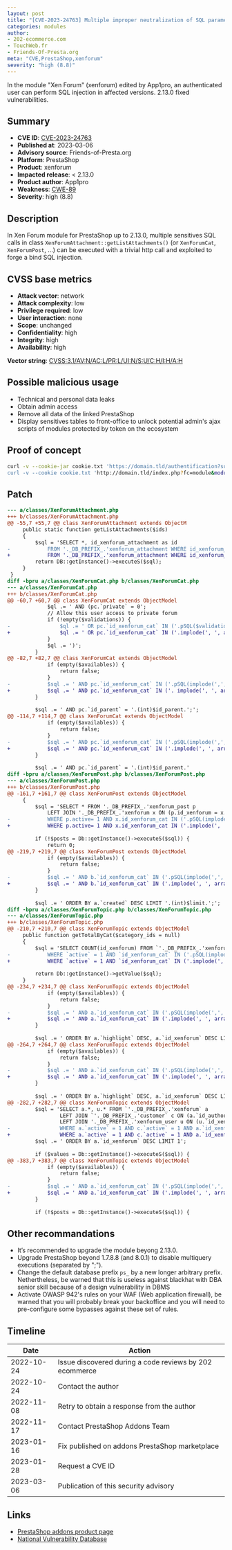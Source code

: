 ```yaml
---
layout: post
title: "[CVE-2023-24763] Multiple improper neutralization of SQL parameters in XenForum module for PrestaShop"
categories: modules
author:
- 202-ecommerce.com
- TouchWeb.fr
- Friends-Of-Presta.org
meta: "CVE,PrestaShop,xenforum"
severity: "high (8.8)"
---
```


In the module "Xen Forum" (xenforum) edited by App1pro, an authenticated user can perform SQL injection in affected versions. 2.13.0 fixed vulnerabilities.

## Summary

* **CVE ID**: [CVE-2023-24763](https://cve.mitre.org/cgi-bin/cvename.cgi?name=CVE-2023-24763)
* **Published at**: 2023-03-06
* **Advisory source**: Friends-of-Presta.org
* **Platform**: PrestaShop
* **Product**: xenforum
* **Impacted release**: < 2.13.0
* **Product author**: App1pro
* **Weakness**: [CWE-89](https://cwe.mitre.org/data/definitions/89.html)
* **Severity**: high (8.8)

## Description

In Xen Forum module for PrestaShop up to 2.13.0, multiple sensitives SQL calls in class `XenForumAttachment::getListAttachments()` (or `XenForumCat`, `XenForumPost`, ...) can be executed with a trivial http call and exploited to forge a bind SQL injection.

## CVSS base metrics

* **Attack vector**: network
* **Attack complexity**: low
* **Privilege required**: low
* **User interaction**: none
* **Scope**: unchanged
* **Confidentiality**: high
* **Integrity**: high
* **Availability**: high

**Vector string**: [CVSS:3.1/AV:N/AC:L/PR:L/UI:N/S:U/C:H/I:H/A:H](https://nvd.nist.gov/vuln-metrics/cvss/v3-calculator?vector=AV:N/AC:L/PR:L/UI:N/S:U/C:H/I:H/A:H)

## Possible malicious usage

* Technical and personal data leaks
* Obtain admin access
* Remove all data of the linked PrestaShop
* Display sensitives tables to front-office to unlock potential admin's ajax scripts of modules protected by token on the ecosystem

## Proof of concept

```bash
curl -v --cookie-jar cookie.txt 'https://domain.tld/authentification?submitLogin=1&emailXXXX&password=YYY && \
curl -v --cookie cookie.txt 'http://domain.tld/index.php?fc=module&module=xenforum&id=194&controller=editpost&edit_post=1&attachments[]=3%29%3BSELECT%20SLEEP%2825%29%23'
```

## Patch

```diff
--- a/classes/XenForumAttachment.php
+++ b/classes/XenForumAttachment.php
@@ -55,7 +55,7 @@ class XenForumAttachment extends ObjectM
     public static function getListAttachments($ids)
     {
         $sql = 'SELECT *, id_xenforum_attachment as id
-            FROM '._DB_PREFIX_.'xenforum_attachment WHERE id_xenforum_attachment IN ('.implode(',', $ids).');';
+            FROM '._DB_PREFIX_.'xenforum_attachment WHERE id_xenforum_attachment IN ('.implode(', ', array_map('intval', $ids)).');';
         return DB::getInstance()->executeS($sql);
     }
 }
diff -bpru a/classes/XenForumCat.php b/classes/XenForumCat.php
--- a/classes/XenForumCat.php
+++ b/classes/XenForumCat.php
@@ -60,7 +60,7 @@ class XenForumCat extends ObjectModel
             $ql .= ' AND (pc.`private` = 0';
             // Allow this user access to private forum
             if (!empty($validations)) {
-                $ql .= ' OR pc.`id_xenforum_cat` IN ('.pSQL($validations).')';
+                $ql .= ' OR pc.`id_xenforum_cat` IN ('.implode(', ', array_map('intval', $validations)).')';
             }
             $ql .= ')';
         }
@@ -82,7 +82,7 @@ class XenForumCat extends ObjectModel
             if (empty($availables)) {
                 return false;
             }
-            $sql .= ' AND pc.`id_xenforum_cat` IN ('.pSQL(implode(',', $availables)).')';
+            $sql .= ' AND pc.`id_xenforum_cat` IN ('. implode(', ', array_map('intval', $availables)) . ')';
         }
 
         $sql .= ' AND pc.`id_parent` = '.(int)$id_parent.';';
@@ -114,7 +114,7 @@ class XenForumCat extends ObjectModel
             if (empty($availables)) {
                 return false;
             }
-            $sql .= ' AND pc.`id_xenforum_cat` IN ('.pSQL(implode(',', $availables)).')';
+            $sql .= ' AND pc.`id_xenforum_cat` IN ('.implode(', ', array_map('intval', $availables)).')';
         }
 
         $sql .= ' AND pc.`id_parent` = '.(int)$id_parent.'
diff -bpru a/classes/XenForumPost.php b/classes/XenForumPost.php
--- a/classes/XenForumPost.php
+++ b/classes/XenForumPost.php
@@ -161,7 +161,7 @@ class XenForumPost extends ObjectModel
     {
         $sql = 'SELECT * FROM '._DB_PREFIX_.'xenforum_post p
             LEFT JOIN '._DB_PREFIX_.'xenforum x ON (p.id_xenforum = x.id_xenforum)
-            WHERE p.active= 1 AND x.id_xenforum_cat IN ('.pSQL(implode(',', $category_ids)).')';
+            WHERE p.active= 1 AND x.id_xenforum_cat IN ('.implode(', ', array_map('intval', $category_ids)).')';
 
         if (!$posts = Db::getInstance()->executeS($sql)) {
             return 0;
@@ -219,7 +219,7 @@ class XenForumPost extends ObjectModel
             if (empty($availables)) {
                 return false;
             }
-            $sql .= ' AND b.`id_xenforum_cat` IN ('.pSQL(implode(',', $availables)).')';
+            $sql .= ' AND b.`id_xenforum_cat` IN ('.implode(', ', array_map('intval', $availables)).')';
         }
 
         $sql .= ' ORDER BY a.`created` DESC LIMIT '.(int)$limit.';';
diff -bpru a/classes/XenForumTopic.php b/classes/XenForumTopic.php
--- a/classes/XenForumTopic.php
+++ b/classes/XenForumTopic.php
@@ -210,7 +210,7 @@ class XenForumTopic extends ObjectModel
     public function getTotalByCat($category_ids = null)
     {
         $sql = 'SELECT COUNT(id_xenforum) FROM `'._DB_PREFIX_.'xenforum`
-            WHERE `active` = 1 AND `id_xenforum_cat` IN ('.pSQL(implode(',', $category_ids)).')';
+            WHERE `active` = 1 AND `id_xenforum_cat` IN ('.implode(', ', array_map('intval', $category_ids)).')';
 
         return Db::getInstance()->getValue($sql);
     }
@@ -234,7 +234,7 @@ class XenForumTopic extends ObjectModel
             if (empty($availables)) {
                 return false;
             }
-            $sql .= ' AND a.`id_xenforum_cat` IN ('.pSQL(implode(',', $availables)).')';
+            $sql .= ' AND a.`id_xenforum_cat` IN ('.implode(', ', array_map('intval', $availables)).')';
         }
 
         $sql .= ' ORDER BY a.`highlight` DESC, a.`id_xenforum` DESC LIMIT '.(int)$limit_start.', '.(int)$limit;
@@ -264,7 +264,7 @@ class XenForumTopic extends ObjectModel
             if (empty($availables)) {
                 return false;
             }
-            $sql .= ' AND a.`id_xenforum_cat` IN ('.pSQL(implode(',', $availables)).')';
+            $sql .= ' AND a.`id_xenforum_cat` IN ('.implode(', ', array_map('intval', $availables)).')';
         }
 
         $sql .= ' ORDER BY a.`highlight` DESC, a.`id_xenforum` DESC LIMIT '.(int)$limit_start.', '.(int)$limit;
@@ -282,7 +282,7 @@ class XenForumTopic extends ObjectModel
         $sql = 'SELECT a.*, u.* FROM `'._DB_PREFIX_.'xenforum` a
                 LEFT JOIN `'._DB_PREFIX_.'customer` c ON (a.`id_author` = c.`id_customer`)
                 LEFT JOIN '._DB_PREFIX_.'xenforum_user u ON (u.`id_xenforum_user` = c.`id_customer`)
-                WHERE a.`active` = 1 AND c.`active` = 1 AND a.`id_xenforum_cat` IN ('.pSQL(implode(',', $category_ids)).')';
+                WHERE a.`active` = 1 AND c.`active` = 1 AND a.`id_xenforum_cat` IN ('.implode(', ', array_map('intval', $category_ids)).')';
         $sql .= ' ORDER BY a.`id_xenforum` DESC LIMIT 1';
 
         if ($values = Db::getInstance()->executeS($sql)) {
@@ -383,7 +383,7 @@ class XenForumTopic extends ObjectModel
             if (empty($availables)) {
                 return false;
             }
-            $sql .= ' AND a.`id_xenforum_cat` IN ('.pSQL(implode(',', $availables)).')';
+            $sql .= ' AND a.`id_xenforum_cat` IN ('.implode(', ', array_map('intval', $availables)).')';
         }
 
         if (!$posts = Db::getInstance()->executeS($sql)) {
```

## Other recommandations

* It’s recommended to upgrade the module beyong 2.13.0.
* Upgrade PrestaShop beyond 1.7.8.8 (and 8.0.1) to disable multiquery executions (separated by ";").
* Change the default database prefix `ps_` by a new longer arbitrary prefix. Nethertheless, be warned that this is useless against blackhat with DBA senior skill because of a design vulnerability in DBMS
* Activate OWASP 942's rules on your WAF (Web application firewall), be warned that you will probably break your backoffice and you will need to pre-configure some bypasses against these set of rules.

## Timeline

| Date | Action |
|--|--|
| 2022-10-24 | Issue discovered during a code reviews by 202 ecommerce |
| 2022-10-24 | Contact the author |
| 2022-11-08 | Retry to obtain a response from the author |
| 2022-11-17 | Contact PrestaShop Addons Team |
| 2023-01-16 | Fix published on addons PrestaShop marketplace |
| 2023-01-28 | Request a CVE ID |
| 2023-03-06 | Publication of this security advisory |

## Links

* [PrestaShop addons product page](https://addons.prestashop.com/en/blog-forum-new/19299-xen-forum.html)
* [National Vulnerability Database](https://nvd.nist.gov/vuln/detail/name=CVE-2023-24763)
